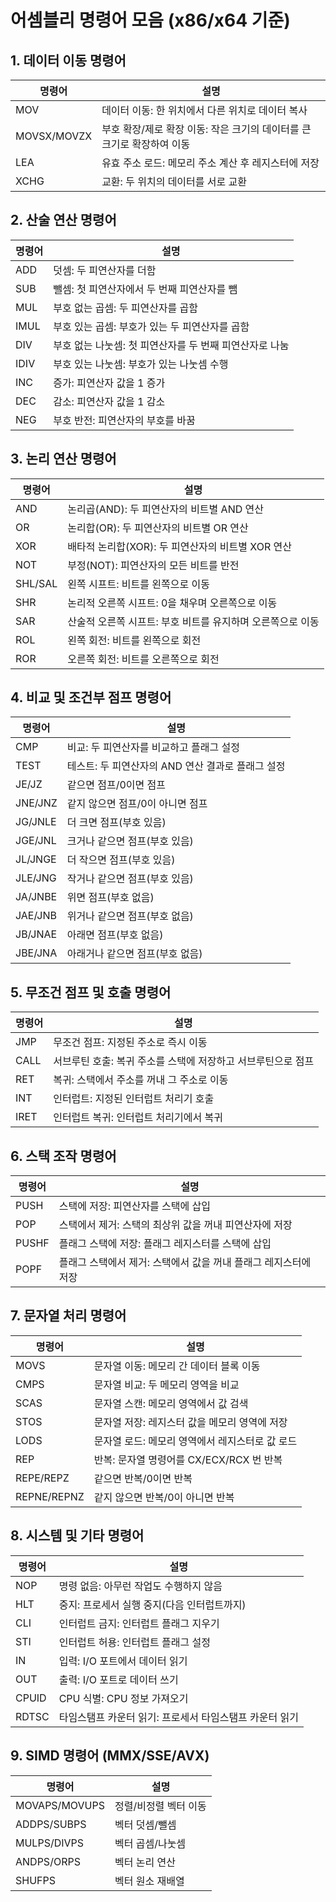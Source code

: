 # 어셈블리 명령어 모음 (x86/x64 기준)

## 1. 데이터 이동 명령어

|명령어|설명|
|---|---|
|MOV|데이터 이동: 한 위치에서 다른 위치로 데이터 복사|
|MOVSX/MOVZX|부호 확장/제로 확장 이동: 작은 크기의 데이터를 큰 크기로 확장하여 이동|
|LEA|유효 주소 로드: 메모리 주소 계산 후 레지스터에 저장|
|XCHG|교환: 두 위치의 데이터를 서로 교환|

## 2. 산술 연산 명령어

|명령어|설명|
|---|---|
|ADD|덧셈: 두 피연산자를 더함|
|SUB|뺄셈: 첫 피연산자에서 두 번째 피연산자를 뺌|
|MUL|부호 없는 곱셈: 두 피연산자를 곱함|
|IMUL|부호 있는 곱셈: 부호가 있는 두 피연산자를 곱함|
|DIV|부호 없는 나눗셈: 첫 피연산자를 두 번째 피연산자로 나눔|
|IDIV|부호 있는 나눗셈: 부호가 있는 나눗셈 수행|
|INC|증가: 피연산자 값을 1 증가|
|DEC|감소: 피연산자 값을 1 감소|
|NEG|부호 반전: 피연산자의 부호를 바꿈|

## 3. 논리 연산 명령어

|명령어|설명|
|---|---|
|AND|논리곱(AND): 두 피연산자의 비트별 AND 연산|
|OR|논리합(OR): 두 피연산자의 비트별 OR 연산|
|XOR|배타적 논리합(XOR): 두 피연산자의 비트별 XOR 연산|
|NOT|부정(NOT): 피연산자의 모든 비트를 반전|
|SHL/SAL|왼쪽 시프트: 비트를 왼쪽으로 이동|
|SHR|논리적 오른쪽 시프트: 0을 채우며 오른쪽으로 이동|
|SAR|산술적 오른쪽 시프트: 부호 비트를 유지하며 오른쪽으로 이동|
|ROL|왼쪽 회전: 비트를 왼쪽으로 회전|
|ROR|오른쪽 회전: 비트를 오른쪽으로 회전|

## 4. 비교 및 조건부 점프 명령어

|명령어|설명|
|---|---|
|CMP|비교: 두 피연산자를 비교하고 플래그 설정|
|TEST|테스트: 두 피연산자의 AND 연산 결과로 플래그 설정|
|JE/JZ|같으면 점프/0이면 점프|
|JNE/JNZ|같지 않으면 점프/0이 아니면 점프|
|JG/JNLE|더 크면 점프(부호 있음)|
|JGE/JNL|크거나 같으면 점프(부호 있음)|
|JL/JNGE|더 작으면 점프(부호 있음)|
|JLE/JNG|작거나 같으면 점프(부호 있음)|
|JA/JNBE|위면 점프(부호 없음)|
|JAE/JNB|위거나 같으면 점프(부호 없음)|
|JB/JNAE|아래면 점프(부호 없음)|
|JBE/JNA|아래거나 같으면 점프(부호 없음)|

## 5. 무조건 점프 및 호출 명령어

|명령어|설명|
|---|---|
|JMP|무조건 점프: 지정된 주소로 즉시 이동|
|CALL|서브루틴 호출: 복귀 주소를 스택에 저장하고 서브루틴으로 점프|
|RET|복귀: 스택에서 주소를 꺼내 그 주소로 이동|
|INT|인터럽트: 지정된 인터럽트 처리기 호출|
|IRET|인터럽트 복귀: 인터럽트 처리기에서 복귀|

## 6. 스택 조작 명령어

|명령어|설명|
|---|---|
|PUSH|스택에 저장: 피연산자를 스택에 삽입|
|POP|스택에서 제거: 스택의 최상위 값을 꺼내 피연산자에 저장|
|PUSHF|플래그 스택에 저장: 플래그 레지스터를 스택에 삽입|
|POPF|플래그 스택에서 제거: 스택에서 값을 꺼내 플래그 레지스터에 저장|

## 7. 문자열 처리 명령어

|명령어|설명|
|---|---|
|MOVS|문자열 이동: 메모리 간 데이터 블록 이동|
|CMPS|문자열 비교: 두 메모리 영역을 비교|
|SCAS|문자열 스캔: 메모리 영역에서 값 검색|
|STOS|문자열 저장: 레지스터 값을 메모리 영역에 저장|
|LODS|문자열 로드: 메모리 영역에서 레지스터로 값 로드|
|REP|반복: 문자열 명령어를 CX/ECX/RCX 번 반복|
|REPE/REPZ|같으면 반복/0이면 반복|
|REPNE/REPNZ|같지 않으면 반복/0이 아니면 반복|

## 8. 시스템 및 기타 명령어

|명령어|설명|
|---|---|
|NOP|명령 없음: 아무런 작업도 수행하지 않음|
|HLT|중지: 프로세서 실행 중지(다음 인터럽트까지)|
|CLI|인터럽트 금지: 인터럽트 플래그 지우기|
|STI|인터럽트 허용: 인터럽트 플래그 설정|
|IN|입력: I/O 포트에서 데이터 읽기|
|OUT|출력: I/O 포트로 데이터 쓰기|
|CPUID|CPU 식별: CPU 정보 가져오기|
|RDTSC|타임스탬프 카운터 읽기: 프로세서 타임스탬프 카운터 읽기|

## 9. SIMD 명령어 (MMX/SSE/AVX)

|명령어|설명|
|---|---|
|MOVAPS/MOVUPS|정렬/비정렬 벡터 이동|
|ADDPS/SUBPS|벡터 덧셈/뺄셈|
|MULPS/DIVPS|벡터 곱셈/나눗셈|
|ANDPS/ORPS|벡터 논리 연산|
|SHUFPS|벡터 원소 재배열|